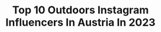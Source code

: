 ---
title: Top 10 Outdoors Instagram Influencers In Austria In 2023
description: >-
  Find top outdoors Instagram influencers in Austria in 2023. Most popular hashtags: #outdoors #mountains #austria #snow.
platform: Instagram
hits: 111
text_top: Identify the best Instagram influencers on inBeat.
text_bottom: inBeat aggregates 111 Instagram influencers like this in Austria for you to contact.
profiles:
  - username: "winston.goodboi"
    fullname: >-
      Winston Goodboi 🐕 | Cute Dog
    bio: >-
      Goodest boi in town 😇 Born to become prime minister 🎓 Loves the outdoors and belly rubs 🍃🌞❤ Food is my passion 🍖 #adoptdontshop
    location: "Austria"
    followers: 9943
    engagement: 712
    commentsToLikes: 0.076267
    id: ck6tud8pifo2u0j71ja3y04n3
    verified: false
    hashtags: "#chubbydog, #hundegl, #dogsoutside, #hundeliebe"
  - username: "achim.stur"
    fullname: >-
      Achim ↟ made in Austria ↟
    bio: >-
      Digital Art Student 🤓 #adventures | #photographer | #travel | #outdoors contact me ➡ DM or Achimstur@hotmail.com 📍Krems #austria 🇦🇹
    location: "Austria"
    followers: 2388
    engagement: 1446
    commentsToLikes: 0.058844
    id: ck0u9sthfajmf0i19vbdlspmb
    verified: false
    hashtags: "#uppermoments, #visitsalzkammergut"
  - username: "therry_nu"
    fullname: >-
      T h e r r y
    bio: >-
      adventuresoul & wild heart ✌🏻 Go where you feel most alive✨ Mountains 🏔️ • Sports🏃‍♀️ • Photography 📸
    location: "Austria"
    followers: 21618
    engagement: 360
    commentsToLikes: 0.018447
    id: ck14kxikmrtfe0i19dv4t3hmb
    verified: false
    hashtags: "#winterwonderland, #outdoorlife, #spring, #julbo"
  - username: "claudiraudiii"
    fullname: >-
      Claudiraudiii
    bio: >-
      Italy / Innsbruck. Professional dreamer & napper. ☼ ☽ outdoorlover ∙ snowboarding ∙ travel ∙ ocean ∙ mountains
    location: "Austria"
    followers: 6785
    engagement: 1120
    commentsToLikes: 0.085428
    id: ck8t5tyykb8uk0j787yfhb485
    verified: false
    hashtags: "#snowboardgirl, #schneeverliebt, #bleubird, #freizeittickettirol"
  - username: "julia.t.lange"
    fullname: >-
      Julia Lange
    bio: >-
      Work @digireich Sport is my biggest passion #unleashyourpotential For requests —> 📩 me
    location: "Austria"
    followers: 12493
    engagement: 501
    commentsToLikes: 0.014753
    id: ckf5x8a2zury20j23ci32jovt
    verified: false
    hashtags: "#sports, #snow, #outdoors, #allthewayup"
  - username: "romempix"
    fullname: >-
      Roman Huber - Photo & Film
    bio: >-
      ↠ Professional Photographer based in #Tyrol 🇦🇹 ↠ Hiking in summer ⛰ Skiing in winter ⛷ ↡ Website
    location: "Austria"
    followers: 67613
    engagement: 324
    commentsToLikes: 0.046928
    id: ck0twukvkgt090i19woh9gnyz
    verified: false
    hashtags: "#mountainstories, #gooutsideforfabi, #winterinaustria, #proadventurer"
  - username: "___stefaniaa"
    fullname: >-
      Stefanie | Outdoor & Nature 🥾
    bio: >-
      #austrianmountaingirl 🇦🇹 Tirol 🌻 with a sunflower soul rock 'n' roll eyes, curious thoughts and a heart full of surprise 🗝 🌜open-minded🌛
    location: "Austria"
    followers: 5624
    engagement: 2013
    commentsToLikes: 0.072946
    id: ckaotqo9ox2em0i78osfn4mvr
    verified: false
    hashtags: "#mountainstories, #outdoors, #bergliebe, #mountainlove"
  - username: "holyhohli"
    fullname: >-
      Triathlet
    bio: >-
      👨‍🚀 Matthias Hohlrieder 🏊🚴🏃 Triathlet with a passion for cinematography 📽
    location: "Austria"
    followers: 5774
    engagement: 505
    commentsToLikes: 0.013694
    id: ck6tmmt7v84sl0j71me16nyk1
    verified: false
    hashtags: "#zipp, #athlete, #themomentisnow, #ridemybike"
  - username: "michaelwerlberger"
    fullname: >-
      Michael Werlberger
    bio: >-
      Action and Landscape Photographer Based in Kitzbühel / Austria
    location: "Austria"
    followers: 5195
    engagement: 1091
    commentsToLikes: 0.018231
    id: ck5hggbeh2mbf0i11bcldae2t
    verified: false
    hashtags: "#thediscoverer, #tirol, #race, #discoverearth"
  - username: "stefan.altendorfer"
    fullname: >-
      Stefan Altendorfer 📷🇦🇹
    bio: >-
      -Adventurer- Creator- Photographer- Animallover Heres my Story - be part of it 📸 Based in 📍 Austria 🇦🇹 #hiking #photography #dogs #adventure
    location: "Austria"
    followers: 55287
    engagement: 310
    commentsToLikes: 0.010826
    id: ck8szrt7tph7d0j78wl0je8qh
    verified: false
    hashtags: "#exploremore, #globetrotter, #earthfocus, #outdoors"
---
